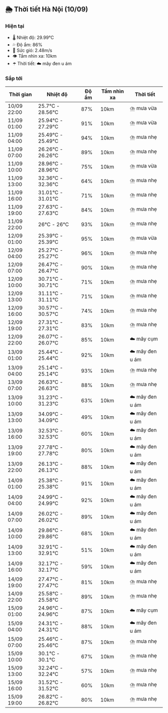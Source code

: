 ## 🌦️ Thời tiết Hà Nội (10/09)

### Hiện tại

- 🌡️ Nhiệt độ: 29.99℃
- 💦 Độ ẩm: 86%
- 💨 Sức gió: 2.48m/s
- 👁️ Tầm nhìn xa: 10km
- ☂️ Thời tiết: ☁️ mây đen u ám

### Sắp tới

| Thời gian | Nhiệt độ | Độ ẩm | Tầm nhìn xa | Thời tiết |
| --- | --- | --- | --- | --- |
| 10/09 22:00 | 25.7℃ - 28.56℃ | 87% | 10km | ⛈️ mưa vừa |
| 11/09 01:00 | 25.94℃ - 27.29℃ | 91% | 10km | ⛈️ mưa vừa |
| 11/09 04:00 | 25.49℃ - 25.49℃ | 94% | 10km | ⛈️ mưa nhẹ |
| 11/09 07:00 | 26.26℃ - 26.26℃ | 89% | 10km | ⛈️ mưa nhẹ |
| 11/09 10:00 | 28.96℃ - 28.96℃ | 75% | 10km | ⛈️ mưa vừa |
| 11/09 13:00 | 32.36℃ - 32.36℃ | 64% | 10km | ⛈️ mưa nhẹ |
| 11/09 16:00 | 31.01℃ - 31.01℃ | 71% | 10km | ⛈️ mưa nhẹ |
| 11/09 19:00 | 27.63℃ - 27.63℃ | 84% | 10km | ⛈️ mưa nhẹ |
| 11/09 22:00 | 26℃ - 26℃ | 93% | 10km | ⛈️ mưa nhẹ |
| 12/09 01:00 | 25.39℃ - 25.39℃ | 95% | 10km | ⛈️ mưa vừa |
| 12/09 04:00 | 25.27℃ - 25.27℃ | 96% | 10km | ⛈️ mưa nhẹ |
| 12/09 07:00 | 26.47℃ - 26.47℃ | 90% | 10km | ⛈️ mưa nhẹ |
| 12/09 10:00 | 30.71℃ - 30.71℃ | 71% | 10km | ⛈️ mưa nhẹ |
| 12/09 13:00 | 31.11℃ - 31.11℃ | 71% | 10km | ⛈️ mưa nhẹ |
| 12/09 16:00 | 30.57℃ - 30.57℃ | 74% | 10km | ⛈️ mưa nhẹ |
| 12/09 19:00 | 27.31℃ - 27.31℃ | 83% | 10km | ⛈️ mưa nhẹ |
| 12/09 22:00 | 26.07℃ - 26.07℃ | 85% | 10km | ☁️ mây cụm |
| 13/09 01:00 | 25.44℃ - 25.44℃ | 92% | 10km | ☁️ mây đen u ám |
| 13/09 04:00 | 25.14℃ - 25.14℃ | 93% | 10km | ⛈️ mưa nhẹ |
| 13/09 07:00 | 26.63℃ - 26.63℃ | 88% | 10km | ⛈️ mưa nhẹ |
| 13/09 10:00 | 31.23℃ - 31.23℃ | 63% | 10km | ☁️ mây đen u ám |
| 13/09 13:00 | 34.09℃ - 34.09℃ | 49% | 10km | ☁️ mây đen u ám |
| 13/09 16:00 | 32.53℃ - 32.53℃ | 60% | 10km | ☁️ mây đen u ám |
| 13/09 19:00 | 27.78℃ - 27.78℃ | 80% | 10km | ☁️ mây đen u ám |
| 13/09 22:00 | 26.13℃ - 26.13℃ | 88% | 10km | ☁️ mây đen u ám |
| 14/09 01:00 | 25.38℃ - 25.38℃ | 91% | 10km | ☁️ mây đen u ám |
| 14/09 04:00 | 24.99℃ - 24.99℃ | 92% | 10km | ☁️ mây đen u ám |
| 14/09 07:00 | 26.02℃ - 26.02℃ | 89% | 10km | ☁️ mây đen u ám |
| 14/09 10:00 | 29.86℃ - 29.86℃ | 68% | 10km | ☁️ mây đen u ám |
| 14/09 13:00 | 32.91℃ - 32.91℃ | 51% | 10km | ☁️ mây đen u ám |
| 14/09 16:00 | 32.17℃ - 32.17℃ | 59% | 10km | ☁️ mây đen u ám |
| 14/09 19:00 | 27.47℃ - 27.47℃ | 81% | 10km | ⛈️ mưa nhẹ |
| 14/09 22:00 | 25.58℃ - 25.58℃ | 89% | 10km | ⛈️ mưa nhẹ |
| 15/09 01:00 | 24.96℃ - 24.96℃ | 87% | 10km | ☁️ mây cụm |
| 15/09 04:00 | 24.31℃ - 24.31℃ | 88% | 10km | ☁️ mây đen u ám |
| 15/09 07:00 | 25.46℃ - 25.46℃ | 87% | 10km | ⛈️ mưa nhẹ |
| 15/09 10:00 | 30.1℃ - 30.1℃ | 67% | 10km | ⛈️ mưa nhẹ |
| 15/09 13:00 | 32.24℃ - 32.24℃ | 57% | 10km | ⛈️ mưa nhẹ |
| 15/09 16:00 | 31.52℃ - 31.52℃ | 60% | 10km | ⛈️ mưa nhẹ |
| 15/09 19:00 | 26.82℃ - 26.82℃ | 80% | 10km | ⛈️ mưa nhẹ |
